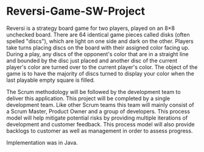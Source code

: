 # Reversi-Game-SW-Project

Reversi is a strategy board game for two players, played on an 8×8 unchecked board. There are 64 identical game pieces 
called disks (often spelled "discs"), which are light on one side and dark on the other. Players take turns placing 
discs on the board with their assigned color facing up. During a play, any discs of the opponent's color that are in a 
straight line and bounded by the disc just placed and another disc of the current player's color are turned over to the 
current player's color.
The object of the game is to have the majority of discs turned to display your color when the last playable empty square 
is filled.

The Scrum methodology will be followed by the development team to deliver this application. This project will be completed
by a single development team. Like other Scrum teams this team will mainly consist of a Scrum Master, Product Owner and a 
group of developers. This process model will help mitigate potential risks by providing multiple iterations of development 
and customer feedback. This process model will also provide backlogs to customer as well as management in order to assess 
progress. 

Implementation was in Java.
